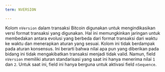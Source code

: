 ```yaml
---
term: NVERSION

---
```

Kolom `nVersion` dalam transaksi Bitcoin digunakan untuk mengindikasikan versi format transaksi yang digunakan. Hal ini memungkinkan jaringan untuk membedakan antara evolusi yang berbeda dari format transaksi dari waktu ke waktu dan menerapkan aturan yang sesuai. Kolom ini tidak berdampak pada aturan konsensus. Ini berarti bahwa nilai apa pun yang diberikan pada bidang ini tidak mengakibatkan transaksi menjadi tidak valid. Namun, field `nVersion` memiliki aturan standarisasi yang saat ini hanya menerima nilai `1` dan `2`. Untuk saat ini, field ini hanya berguna untuk aktivasi field `nSequence`.